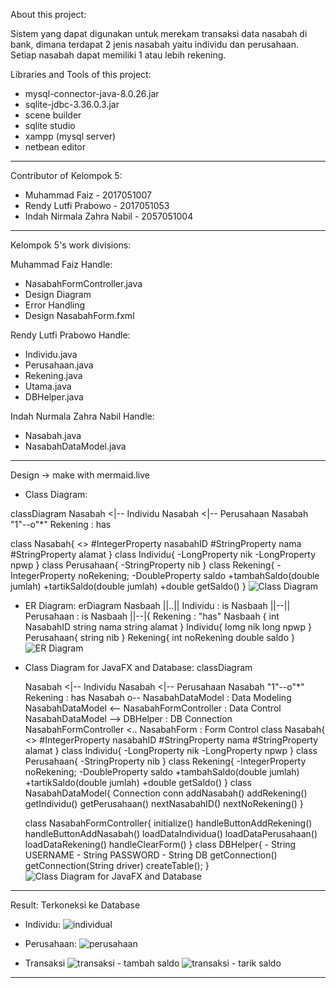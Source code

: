 About this project:

Sistem yang dapat digunakan untuk merekam transaksi data nasabah di bank, dimana terdapat 2 jenis nasabah yaitu individu dan perusahaan. Setiap  nasabah dapat memiliki 1 atau lebih rekening.

Libraries and Tools of this project:
- mysql-connector-java-8.0.26.jar
- sqlite-jdbc-3.36.0.3.jar
- scene builder
- sqlite studio
- xampp (mysql server)
- netbean editor
-------------------------------------------

Contributor of Kelompok 5:
- Muhammad Faiz - 2017051007
- Rendy Lutfi Prabowo - 2017051053
- Indah Nirmala Zahra Nabil - 2057051004

-------------------------------------------

Kelompok 5's work divisions:

Muhammad Faiz Handle:
- NasabahFormController.java
- Design Diagram
- Error Handling
- Design NasabahForm.fxml

Rendy Lutfi Prabowo Handle:
- Individu.java
- Perusahaan.java
- Rekening.java
- Utama.java
- DBHelper.java

Indah Nurmala Zahra Nabil Handle:
- Nasabah.java
- NasabahDataModel.java

-------------------------------------------

Design -> make with mermaid.live
- Class Diagram:

classDiagram
  Nasabah <|-- Individu
  Nasabah <|-- Perusahaan
  Nasabah "1"--o"*" Rekening : has
    
  
  class Nasabah{
    <<abstract>>
    #IntegerProperty nasabahID
    #StringProperty nama
    #StringProperty alamat
  }
  class Individu{
    -LongProperty nik
    -LongProperty npwp
  }
  class Perusahaan{
    -StringProperty nib
  }
  class Rekening{
    -IntegerProperty noRekening;
    -DoubleProperty saldo
    +tambahSaldo(double jumlah)
    +tartikSaldo(double jumlah)
    +double getSaldo()
  }
 ![Class Diagram](https://user-images.githubusercontent.com/81194811/147399231-687454cc-5c77-47ba-8e65-22eb7afc826b.png)
 
- ER Diagram:
 erDiagram
            Nasbaah ||..|| Individu : is
            Nasbaah ||--|| Perusahaan : is
            Nasbaah ||--|{ Rekening : "has"
            Nasbaah {
                int NasabahID
                string nama
                string alamat
            }
            Individu{
                lomg nik
                long npwp
            }
            Perusahaan{
                string nib
            }
            Rekening{
                int noRekening
                double saldo
            }
 ![ER Diagram](https://user-images.githubusercontent.com/81194811/147399256-5eef30a0-6ba0-4403-b364-68202b3e02d5.png)

- Class Diagram for JavaFX and Database:
 classDiagram

  Nasabah <|-- Individu
  Nasabah <|-- Perusahaan
  Nasabah "1"--o"*" Rekening : has
  Nasabah o-- NasabahDataModel : Data Modeling
  NasabahDataModel <-- NasabahFormController : Data Control
  NasabahDataModel --> DBHelper : DB Connection
  NasabahFormController <.. NasabahForm : Form Control
  class Nasabah{
    <<abstract>>
    #IntegerProperty nasabahID
    #StringProperty nama
    #StringProperty alamat
  }
  class Individu{
    -LongProperty nik
    -LongProperty npwp
  }
  class Perusahaan{
    -StringProperty nib
  }
  class Rekening{
    -IntegerProperty noRekening;
    -DoubleProperty saldo
    +tambahSaldo(double jumlah)
    +tartikSaldo(double jumlah)
    +double getSaldo()
  }
  class NasabahDataModel{
      Connection conn
      addNasabah()
      addRekening()
      getIndividu()
      getPerusahaan()
      nextNasabahID()
      nextNoRekening()
  }

  class NasabahFormController{
      initialize()
      handleButtonAddRekening()
      handleButtonAddNasabah()
      loadDataIndividua()
      loadDataPerusahaan()
      loadDataRekening()
      handleClearForm()
  }
  class DBHelper{
      - String USERNAME
      - String PASSWORD
      - String DB
      getConnection()
      getConnection(String driver)
      createTable();
  }
 ![Class Diagram for JavaFX and Database ](https://user-images.githubusercontent.com/81194811/147399248-b66d4ceb-f417-481a-a55e-22e4dddd1cac.png)

-------------------------------------------

Result:
Terkoneksi ke Database

- Individu:
![individual](https://user-images.githubusercontent.com/81194811/147399299-5c3c6448-8ef7-4c35-806d-1c839f13ce08.png)


- Perusahaan:
![perusahaan](https://user-images.githubusercontent.com/81194811/147399302-51a07f71-b2a5-414b-a07e-21a607a7d52d.png)


- Transaksi
![transaksi - tambah saldo](https://user-images.githubusercontent.com/81194811/147399308-cf842814-df95-4c37-86c9-ab465c682886.png)
![transaksi - tarik saldo](https://user-images.githubusercontent.com/81194811/147399309-68fc7074-78f5-47c9-b4b4-618868502c2d.png)


-------------------------------------------
